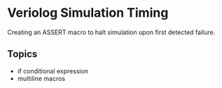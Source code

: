 # Veriolog Simulation Timing

Creating an ASSERT macro to halt simulation upon first detected failure.

## Topics

- if conditional expression
- multiline macros

